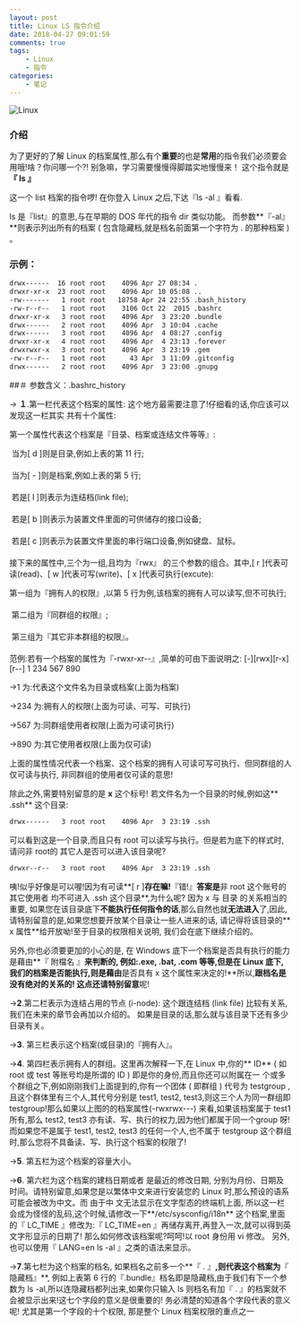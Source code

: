 ```yaml
---
layout: post
title: Linux LS 指令介绍
date: 2018-04-27 09:01:59
comments: true
tags:
    - Linux
    - 指令
categories:
    - 笔记
---
```


![Linux](https://ws1.sinaimg.cn/large/006tNbRwly1fwbm72hu1yj30go0b4wex.jpg)

### 介绍
为了更好的了解 Linux 的档案属性,那么有个**重要**的也是**常用**的指令我们必须要会用哦!啥？你问哪一个?!  别急嘛，学习需要慢慢得脚踏实地慢慢来！
这个指令就是 **『 ls 』** 

<!-- more -->

这一个 list 档案的指令啰!  在你登入 Linux 之后,下达『ls -al 』看看.

ls 是『list』的意思,与在早期的 DOS 年代的指令 dir 类似功能。 而参数**『-al』**则表示列出所有的档案 ( 包含隐藏档,就是档名前面第一个字符为 . 的那种档案 ) 。
### 示例：

``` bash
drwx------  16 root root    4096 Apr 27 08:34 .
drwxr-xr-x  23 root root    4096 Apr 10 05:08 ..
-rw-------   1 root root   18758 Apr 24 22:55 .bash_history
-rw-r--r--   1 root root    3106 Oct 22  2015 .bashrc
drwxr-xr-x   3 root root    4096 Apr  3 23:20 .bundle
drwx------   2 root root    4096 Apr  3 10:04 .cache
drwx------   3 root root    4096 Apr  4 08:27 .config
drwxr-xr-x   4 root root    4096 Apr  4 23:13 .forever
drwxrwxr-x   3 root root    4096 Apr  3 23:19 .gem
-rw-r--r--   1 root root      43 Apr  3 11:09 .gitconfig
drwx------   2 root root    4096 Apr  3 23:00 .gnupg
```

##＃ 参数含义：.bashrc_history

&rarr; **１**.第一栏代表这个档案的属性: 这个地方最需要注意了!仔细看的话,你应该可以发现这一栏其实
共有十个属性:

第一个属性代表这个档案是『目录、档案或连结文件等等』:

 当为[ d ]则是目录,例如上表的第 11 行;

 当为[ - ]则是档案,例如上表的第 5 行;

 若是[ l ]则表示为连结档(link file);

 若是[ b ]则表示为装置文件里面的可供储存的接口设备;

 若是[ c ]则表示为装置文件里面的串行端口设备,例如键盘、鼠标。

接下来的属性中,三个为一组,且均为『rwx』 的三个参数的组合。其中,[ r ]代表可读(read)、[ w ]代表可写(write)、[ x ]代表可执行(excute):

第一组为『拥有人的权限』,以第 5 行为例,该档案的拥有人可以读写,但不可执行;

 第二组为『同群组的权限』;

 第三组为『其它非本群组的权限』。

范例:若有一个档案的属性为『-rwxr-xr--』,简单的可由下面说明之:
[-][rwx][r-x][r--]
1   234  567  890

&rarr;1        为:代表这个文件名为目录或档案(上面为档案)

&rarr;234   为:拥有人的权限(上面为可读、可写、可执行)

&rarr;567   为:同群组使用者权限(上面为可读可执行)

&rarr;890   为:其它使用者权限(上面为仅可读)

上面的属性情况代表一个档案、这个档案的拥有人可读可写可执行、但同群组的人仅可读与执行,
非同群组的使用者仅可读的意思!

除此之外,需要特别留意的是 **x** 这个标号! 若文件名为一个目录的时候,例如这** .ssh** 这个目录:
```bash
drwx------   3 root root    4096 Apr  3 23:19 .ssh
```
可以看到这是一个目录,而且只有 root 可以读写与执行。但是若为底下的样式时,请问非 root的 其它人是否可以进入该目录呢?
```bash
drwxr--r--   3 root root    4096 Apr  3 23:19 .ssh
```

咦!似乎好像是可以喔!因为有可读**[ r ]**存在嘛!**『错!』**答案是**非 root 这个账号的其它使用者 均不可进入 .ssh 这个目录**,为什么呢? 因为 x 与 目录 的关系相当的重要, 如果您在该目录底下**不能执行任何指令的话**,那么自然也就**无法进入**了,因此, 请特别留意的是,如果您想要开放某个目录让一些人进来的话, 请记得将该目录的** x 属性**给开放呦!至于目录的权限相关说明, 我们会在底下继续介绍的。

另外,你也必须要更加的小心的是, 在 Windows 底下一个档案是否具有执行的能力是藉由**『 附檔名 』**来判断的, **例如:.exe, .bat, .com** 等等,但是在 Linux 底下, 我们的档案是否能执行,则是藉由**是否具有 x 这个属性来决定的!**所以,**跟档名是没有绝对的关系的! **这点还请**特别留意**呢!

&rarr;**2**.第二栏表示为连结占用的节点 (i-node): 这个跟连结档 (link file) 比较有关系,我们在未来的章节会再加以介绍的。 如果是目录的话,那么就与该目录下还有多少目录有关。

&rarr;**3**. 第三栏表示这个档案(或目录)的『拥有人』。

&rarr;**4**. 第四栏表示拥有人的群组。这里再次解释一下,在 Linux 中,你的** ID** ( 如 root 或 test 等账号均是所谓的 ID ) 即是你的身份,而且你还可以附属在一 个或多个群组之下,例如刚刚我们上面提到的,你有一个团体 ( 即群组 ) 代号为 testgroup ,且这个群体里有三个人,其代号分别是 test1, test2, test3,则这三个人为同一群组即 testgroup!那么如果以上图的的档案属性(-rwxrwx---) 来看,如果该档案属于 test1 所有,那么 test2, test3 亦有读、写、执行的权力,因为他们都属于同一个group 呀!而如果您不是属于 test1, test2, test3 的任何一个人,也不属于 testgroup 这个群组时,那么您将不具备读、写、执行这个档案的权限了!

&rarr;**5**. 第五栏为这个档案的容量大小。

&rarr;**6**. 第六栏为这个档案的建档日期或者 是最近的修改日期, 分别为月份、日期及时间。请特别留意,如果您是以繁体中文来进行安装您的 Linux 时,那么预设的语系可能会被改为中文。而 由于中
文无法显示在文字型态的终端机上面, 所以这一栏会成为怪怪的乱码,这个时候,请修改一下**/etc/sysconfig/i18n** 这个档案,里面的『 LC_TIME 』修改为:『 LC_TIME=en 』再储存离开,再登入一次,就可以得到英文字形显示的日期了! 那么如何修改该档案呢?呵呵!以 root 身份用 vi 修改。 另外,也可以使用『 LANG=en ls -al 』之类的语法来显示。

&rarr;**7**.第七栏为这个档案的档名, 如果档名之前多一个**『 . 』**,则代表这个档案为**『 隐藏档』**, 例如上表第 6 行的『.bundle』档名即是隐藏档,由于我们有下一个参数为 ls -al,所以连隐藏档都列出来,如果你只输入 ls 则档名有加『 . 』的档案就不会被显示出来!这七个字段的意义是很重要的! 务必清楚的知道各个字段代表的意义呢! 尤其是第一个字段的十个权限, 那是整个 Linux 档案权限的重点之一
